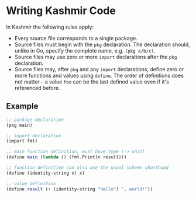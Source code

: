 # Writing Kashmir Code

In Kashmir the following rules apply:

* Every source file corresponds to a single package.
* Source files must begin with the `pkg` declaration. The declaration should,
  unlike in Go, specify the complete name, e.g. `(pkg a/b/c)`.
* Source files may use zero or more `import` declarations after the `pkg`
  declaration.
* Source files may, after `pkg` and any `import` declarations, define
  zero or more functions and values using `define`. The order of
  definitions does not matter - a value `foo` can be the last defined
  value even if it's referenced before.

## Example

```scheme
;; package declaration
(pkg main)

;; import declaration
(import fmt)

;; main function definition, must have type (-> unit)
(define main (lambda () (fmt.Println result)))

;; function definition can also use the usual scheme shorthand
(define (identity-string x) x)

;; value definition
(define result (+ (identity-string "Hello") ", world!"))

```
